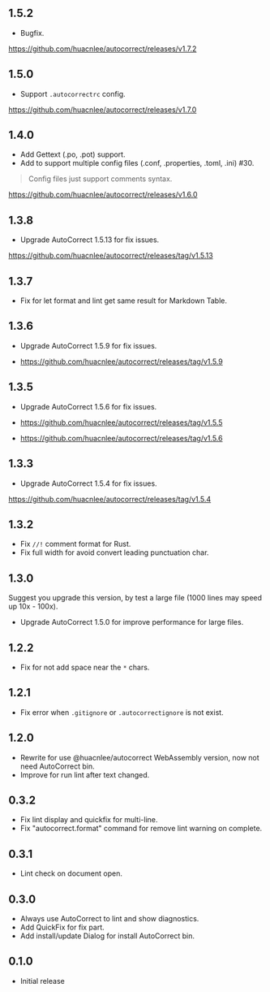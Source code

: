 ## 1.5.2

- Bugfix.

https://github.com/huacnlee/autocorrect/releases/v1.7.2

## 1.5.0

- Support `.autocorrectrc` config.

https://github.com/huacnlee/autocorrect/releases/v1.7.0

## 1.4.0

- Add Gettext (.po, .pot) support.
- Add to support multiple config files (.conf, .properties, .toml, .ini) #30.

> Config files just support comments syntax.

https://github.com/huacnlee/autocorrect/releases/v1.6.0

## 1.3.8

- Upgrade AutoCorrect 1.5.13 for fix issues.

https://github.com/huacnlee/autocorrect/releases/tag/v1.5.13

## 1.3.7

- Fix for let format and lint get same result for Markdown Table.

## 1.3.6

- Upgrade AutoCorrect 1.5.9 for fix issues.

- https://github.com/huacnlee/autocorrect/releases/tag/v1.5.9

## 1.3.5

- Upgrade AutoCorrect 1.5.6 for fix issues.

- https://github.com/huacnlee/autocorrect/releases/tag/v1.5.5
- https://github.com/huacnlee/autocorrect/releases/tag/v1.5.6

## 1.3.3

- Upgrade AutoCorrect 1.5.4 for fix issues.

https://github.com/huacnlee/autocorrect/releases/tag/v1.5.4

## 1.3.2

- Fix `//!` comment format for Rust.
- Fix full width for avoid convert leading punctuation char.

## 1.3.0

Suggest you upgrade this version, by test a large file (1000 lines may speed up 10x - 100x).

- Upgrade AutoCorrect 1.5.0 for improve performance for large files.

## 1.2.2

- Fix for not add space near the `*` chars.

## 1.2.1

- Fix error when `.gitignore` or `.autocorrectignore` is not exist.

## 1.2.0

- Rewrite for use @huacnlee/autocorrect WebAssembly version, now not need AutoCorrect bin.
- Improve for run lint after text changed.

## 0.3.2

- Fix lint display and quickfix for multi-line.
- Fix "autocorrect.format" command for remove lint warning on complete.

## 0.3.1

- Lint check on document open.

## 0.3.0

- Always use AutoCorrect to lint and show diagnostics.
- Add QuickFix for fix part.
- Add install/update Dialog for install AutoCorrect bin.

## 0.1.0

- Initial release
